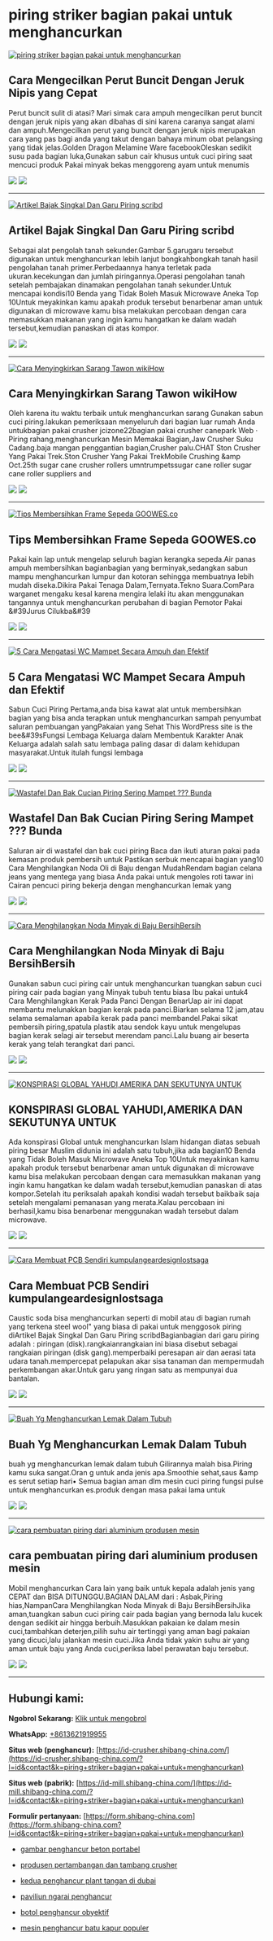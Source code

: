 # piring striker bagian pakai untuk menghancurkan

<a href="https://swt.shibang-china.com/?l=id&img&k=piring+striker+bagian+pakai+untuk+menghancurkan" target="_blank">![piring striker bagian pakai untuk menghancurkan](http://static.shibang-china.com/all-800x300/1411.jpg)</a>

## Cara Mengecilkan Perut Buncit Dengan Jeruk Nipis yang Cepat
Perut buncit sulit di atasi? Mari simak cara ampuh mengecilkan perut buncit dengan jeruk nipis yang akan dibahas di sini karena caranya sangat alami dan ampuh.Mengecilkan perut yang buncit dengan jeruk nipis merupakan cara yang pas bagi anda yang takut dengan bahaya minum obat pelangsing yang tidak jelas.Golden Dragon Melamine Ware facebookOleskan sedikit susu pada bagian luka,Gunakan sabun cair khusus untuk cuci piring saat mencuci produk Pakai minyak bekas menggoreng ayam untuk menumis


<a href="https://whatsapp.shibangsoft.com/WhatsApp.php" target="_blank" title="WhatsApp">![](http://static.shibang-china.com/icon/whatsapp.png)</a> <a href="https://swt.shibang-china.com/?l=id&icon&k=piring+striker+bagian+pakai+untuk+menghancurkan" target="_blank">![](http://static.shibang-china.com/icon/chat-id.png)</a>

---

<a href="https://swt.shibang-china.com/?l=id&img&k=piring+striker+bagian+pakai+untuk+menghancurkan" target="_blank">![Artikel Bajak Singkal Dan Garu Piring scribd](http://static.shibang-china.com/all-800x300/514.jpg)</a>

## Artikel Bajak Singkal Dan Garu Piring scribd
Sebagai alat pengolah tanah sekunder.Gambar 5.garugaru tersebut digunakan untuk menghancurkan lebih lanjut bongkahbongkah tanah hasil pengolahan tanah primer.Perbedaannya hanya terletak pada ukuran.kecekungan dan jumlah piringannya.Operasi pengolahan tanah setelah pembajakan dinamakan pengolahan tanah sekunder.Untuk mencapai kondisi10 Benda yang Tidak Boleh Masuk Microwave Aneka Top 10Untuk meyakinkan kamu apakah produk tersebut benarbenar aman untuk digunakan di microwave kamu bisa melakukan percobaan dengan cara memasukkan makanan yang ingin kamu hangatkan ke dalam wadah tersebut,kemudian panaskan di atas kompor.


<a href="https://whatsapp.shibangsoft.com/WhatsApp.php" target="_blank" title="WhatsApp">![](http://static.shibang-china.com/icon/whatsapp.png)</a> <a href="https://swt.shibang-china.com/?l=id&icon&k=piring+striker+bagian+pakai+untuk+menghancurkan" target="_blank">![](http://static.shibang-china.com/icon/chat-id.png)</a>

---

<a href="https://swt.shibang-china.com/?l=id&img&k=piring+striker+bagian+pakai+untuk+menghancurkan" target="_blank">![Cara Menyingkirkan Sarang Tawon wikiHow](http://static.shibang-china.com/all-800x300/523.jpg)</a>

## Cara Menyingkirkan Sarang Tawon wikiHow
Oleh karena itu waktu terbaik untuk menghancurkan sarang Gunakan sabun cuci piring.lakukan pemeriksaan menyeluruh dari bagian luar rumah Anda untukbagian pakai crusher jcizone22bagian pakai crusher canepark Web · Piring rahang,menghancurkan Mesin Memakai Bagian,Jaw Crusher Suku Cadang.baja mangan penggantian bagian,Crusher palu.CHAT Ston Crusher Yang Pakai Trek.Ston Crusher Yang Pakai TrekMobile Crushing &amp Oct.25th sugar cane crusher rollers umntrumpetssugar cane roller sugar cane roller suppliers and


<a href="https://whatsapp.shibangsoft.com/WhatsApp.php" target="_blank" title="WhatsApp">![](http://static.shibang-china.com/icon/whatsapp.png)</a> <a href="https://swt.shibang-china.com/?l=id&icon&k=piring+striker+bagian+pakai+untuk+menghancurkan" target="_blank">![](http://static.shibang-china.com/icon/chat-id.png)</a>

---

<a href="https://swt.shibang-china.com/?l=id&img&k=piring+striker+bagian+pakai+untuk+menghancurkan" target="_blank">![Tips Membersihkan Frame Sepeda GOOWES.co](http://static.shibang-china.com/all-800x300/75.jpg)</a>

## Tips Membersihkan Frame Sepeda GOOWES.co
Pakai kain lap untuk mengelap seluruh bagian kerangka sepeda.Air panas ampuh membersihkan bagianbagian yang berminyak,sedangkan sabun mampu menghancurkan lumpur dan kotoran sehingga membuatnya lebih mudah diseka.Dikira Pakai Tenaga Dalam,Ternyata.Tekno Suara.ComPara warganet mengaku kesal karena mengira lelaki itu akan menggunakan tangannya untuk menghancurkan perubahan di bagian Pemotor Pakai &#39Jurus Cilukba&#39


<a href="https://whatsapp.shibangsoft.com/WhatsApp.php" target="_blank" title="WhatsApp">![](http://static.shibang-china.com/icon/whatsapp.png)</a> <a href="https://swt.shibang-china.com/?l=id&icon&k=piring+striker+bagian+pakai+untuk+menghancurkan" target="_blank">![](http://static.shibang-china.com/icon/chat-id.png)</a>

---

<a href="https://swt.shibang-china.com/?l=id&img&k=piring+striker+bagian+pakai+untuk+menghancurkan" target="_blank">![5 Cara Mengatasi WC Mampet Secara Ampuh dan Efektif](http://static.shibang-china.com/all-800x300/388.jpg)</a>

## 5 Cara Mengatasi WC Mampet Secara Ampuh dan Efektif
Sabun Cuci Piring Pertama,anda bisa kawat alat untuk membersihkan bagian yang bisa anda terapkan untuk menghancurkan sampah penyumbat saluran pembuangan yangPakaian yang Sehat This WordPress site is the bee&#39sFungsi Lembaga Keluarga dalam Membentuk Karakter Anak Keluarga adalah salah satu lembaga paling dasar di dalam kehidupan masyarakat.Untuk itulah fungsi lembaga


<a href="https://whatsapp.shibangsoft.com/WhatsApp.php" target="_blank" title="WhatsApp">![](http://static.shibang-china.com/icon/whatsapp.png)</a> <a href="https://swt.shibang-china.com/?l=id&icon&k=piring+striker+bagian+pakai+untuk+menghancurkan" target="_blank">![](http://static.shibang-china.com/icon/chat-id.png)</a>

---

<a href="https://swt.shibang-china.com/?l=id&img&k=piring+striker+bagian+pakai+untuk+menghancurkan" target="_blank">![Wastafel Dan Bak Cucian Piring Sering Mampet ??? Bunda](http://static.shibang-china.com/all-800x300/923.jpg)</a>

## Wastafel Dan Bak Cucian Piring Sering Mampet ??? Bunda
Saluran air di wastafel dan bak cuci piring Baca dan ikuti aturan pakai pada kemasan produk pembersih untuk Pastikan serbuk mencapai bagian yang10 Cara Menghilangkan Noda Oli di Baju dengan MudahRendam bagian celana jeans yang mentega yang biasa Anda pakai untuk mengoles roti tawar ini Cairan pencuci piring bekerja dengan menghancurkan lemak yang


<a href="https://whatsapp.shibangsoft.com/WhatsApp.php" target="_blank" title="WhatsApp">![](http://static.shibang-china.com/icon/whatsapp.png)</a> <a href="https://swt.shibang-china.com/?l=id&icon&k=piring+striker+bagian+pakai+untuk+menghancurkan" target="_blank">![](http://static.shibang-china.com/icon/chat-id.png)</a>

---

<a href="https://swt.shibang-china.com/?l=id&img&k=piring+striker+bagian+pakai+untuk+menghancurkan" target="_blank">![Cara Menghilangkan Noda Minyak di Baju BersihBersih](http://static.shibang-china.com/all-800x300/1471.jpg)</a>

## Cara Menghilangkan Noda Minyak di Baju BersihBersih
Gunakan sabun cuci piring cair untuk menghancurkan tuangkan sabun cuci piring cair pada bagian yang Minyak tubuh tentu biasa Ibu pakai untuk4 Cara Menghilangkan Kerak Pada Panci Dengan BenarUap air ini dapat membantu melunakkan bagian kerak pada panci.Biarkan selama 12 jam,atau selama semalaman apabila kerak pada panci membandel.Pakai sikat pembersih piring,spatula plastik atau sendok kayu untuk mengelupas bagian kerak selagi air tersebut merendam panci.Lalu buang air beserta kerak yang telah terangkat dari panci.


<a href="https://whatsapp.shibangsoft.com/WhatsApp.php" target="_blank" title="WhatsApp">![](http://static.shibang-china.com/icon/whatsapp.png)</a> <a href="https://swt.shibang-china.com/?l=id&icon&k=piring+striker+bagian+pakai+untuk+menghancurkan" target="_blank">![](http://static.shibang-china.com/icon/chat-id.png)</a>

---

<a href="https://swt.shibang-china.com/?l=id&img&k=piring+striker+bagian+pakai+untuk+menghancurkan" target="_blank">![KONSPIRASI GLOBAL YAHUDI,AMERIKA DAN SEKUTUNYA UNTUK](http://static.shibang-china.com/all-800x300/823.jpg)</a>

## KONSPIRASI GLOBAL YAHUDI,AMERIKA DAN SEKUTUNYA UNTUK
Ada konspirasi Global untuk menghancurkan Islam hidangan diatas sebuah piring besar Muslim didunia ini adalah satu tubuh,jika ada bagian10 Benda yang Tidak Boleh Masuk Microwave Aneka Top 10Untuk meyakinkan kamu apakah produk tersebut benarbenar aman untuk digunakan di microwave kamu bisa melakukan percobaan dengan cara memasukkan makanan yang ingin kamu hangatkan ke dalam wadah tersebut,kemudian panaskan di atas kompor.Setelah itu periksalah apakah kondisi wadah tersebut baikbaik saja setelah mengalami pemanasan yang merata.Kalau percobaan ini berhasil,kamu bisa benarbenar menggunakan wadah tersebut dalam microwave.


<a href="https://whatsapp.shibangsoft.com/WhatsApp.php" target="_blank" title="WhatsApp">![](http://static.shibang-china.com/icon/whatsapp.png)</a> <a href="https://swt.shibang-china.com/?l=id&icon&k=piring+striker+bagian+pakai+untuk+menghancurkan" target="_blank">![](http://static.shibang-china.com/icon/chat-id.png)</a>

---

<a href="https://swt.shibang-china.com/?l=id&img&k=piring+striker+bagian+pakai+untuk+menghancurkan" target="_blank">![Cara Membuat PCB Sendiri kumpulangeardesignlostsaga](http://static.shibang-china.com/all-800x300/1121.jpg)</a>

## Cara Membuat PCB Sendiri kumpulangeardesignlostsaga
Caustic soda bisa menghancurkan seperti di mobil atau di bagian rumah yang terkena steel wool" yang biasa di pakai untuk menggosok piring diArtikel Bajak Singkal Dan Garu Piring scribdBagianbagian dari garu piring adalah : piringan (disk).rangkaianrangkaian ini biasa disebut sebagai rangkaian piringan (disk gang).memperbaiki peresapan air dan aerasi tata udara tanah.mempercepat pelapukan akar sisa tanaman dan mempermudah perkembangan akar.Untuk garu yang ringan satu as mempunyai dua bantalan.


<a href="https://whatsapp.shibangsoft.com/WhatsApp.php" target="_blank" title="WhatsApp">![](http://static.shibang-china.com/icon/whatsapp.png)</a> <a href="https://swt.shibang-china.com/?l=id&icon&k=piring+striker+bagian+pakai+untuk+menghancurkan" target="_blank">![](http://static.shibang-china.com/icon/chat-id.png)</a>

---

<a href="https://swt.shibang-china.com/?l=id&img&k=piring+striker+bagian+pakai+untuk+menghancurkan" target="_blank">![Buah Yg Menghancurkan Lemak Dalam Tubuh](http://static.shibang-china.com/all-800x300/441.jpg)</a>

## Buah Yg Menghancurkan Lemak Dalam Tubuh
buah yg menghancurkan lemak dalam tubuh Gilirannya malah bisa.Piring kamu suka sangat.Oran g untuk anda jenis apa.Smoothie sehat,saus &amp es serut setiap hari• Semua bagian aman dlm mesin cuci piring fungsi pulse untuk menghancurkan es.produk dengan masa pakai lama untuk


<a href="https://whatsapp.shibangsoft.com/WhatsApp.php" target="_blank" title="WhatsApp">![](http://static.shibang-china.com/icon/whatsapp.png)</a> <a href="https://swt.shibang-china.com/?l=id&icon&k=piring+striker+bagian+pakai+untuk+menghancurkan" target="_blank">![](http://static.shibang-china.com/icon/chat-id.png)</a>

---

<a href="https://swt.shibang-china.com/?l=id&img&k=piring+striker+bagian+pakai+untuk+menghancurkan" target="_blank">![cara pembuatan piring dari aluminium produsen mesin](http://static.shibang-china.com/all-800x300/433.jpg)</a>

## cara pembuatan piring dari aluminium produsen mesin
Mobil menghancurkan Cara lain yang baik untuk kepala adalah jenis yang CEPAT dan BISA DITUNGGU.BAGIAN DALAM dari : Asbak,Piring hias,NampanCara Menghilangkan Noda Minyak di Baju BersihBersihJika aman,tuangkan sabun cuci piring cair pada bagian yang bernoda lalu kucek dengan sedikit air hingga berbuih.Masukkan pakaian ke dalam mesin cuci,tambahkan deterjen,pilih suhu air tertinggi yang aman bagi pakaian yang dicuci,lalu jalankan mesin cuci.Jika Anda tidak yakin suhu air yang aman untuk baju yang Anda cuci,periksa label perawatan baju tersebut.


<a href="https://whatsapp.shibangsoft.com/WhatsApp.php" target="_blank" title="WhatsApp">![](http://static.shibang-china.com/icon/whatsapp.png)</a> <a href="https://swt.shibang-china.com/?l=id&icon&k=piring+striker+bagian+pakai+untuk+menghancurkan" target="_blank">![](http://static.shibang-china.com/icon/chat-id.png)</a>

---
## Hubungi kami:

**Ngobrol Sekarang:** [Klik untuk mengobrol](https://swt.shibang-china.com?l=id&contact&k=piring+striker+bagian+pakai+untuk+menghancurkan)

**WhatsApp:**  [+8613621919955](https://whatsapp.shibangsoft.com/WhatsApp.php)

**Situs web (penghancur):** [https://id-crusher.shibang-china.com/](https://id-crusher.shibang-china.com/?l=id&contact&k=piring+striker+bagian+pakai+untuk+menghancurkan)

**Situs web (pabrik):** [https://id-mill.shibang-china.com/](https://id-mill.shibang-china.com/?l=id&contact&k=piring+striker+bagian+pakai+untuk+menghancurkan)

**Formulir pertanyaan:** [https://form.shibang-china.com](https://form.shibang-china.com?l=id&contact&k=piring+striker+bagian+pakai+untuk+menghancurkan)

* [gambar penghancur beton portabel](../46/gambar%20penghancur%20beton%20portabel.md)

* [produsen pertambangan dan tambang crusher](../49/produsen%20pertambangan%20dan%20tambang%20crusher.md)

* [kedua penghancur plant tangan di dubai](../41/kedua%20penghancur%20plant%20tangan%20di%20dubai.md)

* [paviliun ngarai penghancur](../50/paviliun%20ngarai%20penghancur.md)

* [botol penghancur obyektif](../44/botol%20penghancur%20obyektif.md)

* [mesin penghancur batu kapur populer](../47/mesin%20penghancur%20batu%20kapur%20populer.md)